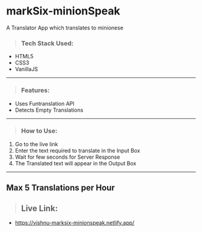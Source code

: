 # markSix-minionSpeak

A Translator App which translates to minionese

> ### Tech Stack Used:
- HTML5
- CSS3
- VanillaJS
---
> ### Features:

- Uses Funtranslation API
- Detects Empty Translations

---
> ### How to Use:

1. Go to the live link
2. Enter the text required to translate in the Input Box
3. Wait for few seconds for Server Response
4. The Translated text will appear in the Output Box
---
Max 5 Translations per Hour
---
> ## Live Link:
- https://vishnu-marksix-minionspeak.netlify.app/
